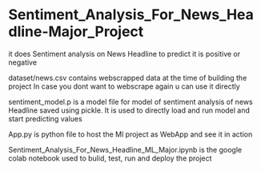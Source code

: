 # Sentiment_Analysis_For_News_Headline-Major_Project
it does Sentiment analysis on News Headline to predict it is positive or negative

dataset/news.csv contains webscrapped data at the time of building the project 
In case you dont want to webscrape again u can use it directly

sentiment_model.p is a model file for model of sentiment analysis of news Headline saved using pickle. 
It is used to directly load and run model and start predicting values

App.py is python file to host the Ml project as WebApp and see it in action

Sentiment_Analysis_For_News_Headline_ML_Major.ipynb is the google colab notebook used to bulid, test, run and deploy the project
